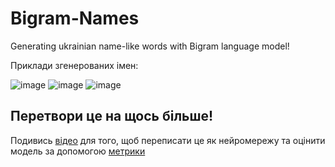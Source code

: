 # Bigram-Names
Generating ukrainian name-like words with Bigram language model! 

Приклади згенерованих імен:

![image](https://github.com/user-attachments/assets/8cb461a3-296d-4209-b590-6fefcb814577)
![image](https://github.com/user-attachments/assets/2cb2bac1-e9b2-40e0-a0bf-a8e1dcbfb8f2)
![image](https://github.com/user-attachments/assets/00cdfa61-d1db-40a0-88de-0021f4e82f0e)

## Перетвори це на щось більше!
Подивись [відео](https://youtu.be/PaCmpygFfXo?list=PLAqhIrjkxbuWI23v9cThsA9GvCAUhRvKZ&t=3777) для того, щоб переписати це як нейромережу та оцінити модель за допомогою [метрики](https://medium.com/deeplearningmadeeasy/negative-log-likelihood-6bd79b55d8b6)

